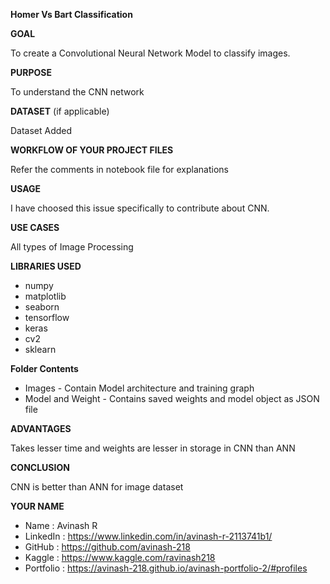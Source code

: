 **Homer Vs Bart Classification**

**GOAL**

To create a Convolutional Neural Network Model to classify images.

**PURPOSE**

To understand the CNN network

**DATASET** (if applicable)

Dataset Added

**WORKFLOW OF YOUR PROJECT FILES**

Refer the comments in notebook file for explanations

**USAGE**

I have choosed this issue specifically to contribute about CNN.

**USE CASES**

All types of Image Processing

**LIBRARIES USED**

- numpy
- matplotlib
- seaborn
- tensorflow
- keras
- cv2
- sklearn

**Folder Contents**
- Images - Contain Model architecture and training graph
- Model and Weight - Contains saved weights and model object as JSON file

**ADVANTAGES**

Takes lesser time and weights are lesser in storage in CNN than ANN

**CONCLUSION**

CNN is better than ANN for image dataset

**YOUR NAME**

- Name : Avinash R
- LinkedIn : https://www.linkedin.com/in/avinash-r-2113741b1/
- GitHub : https://github.com/avinash-218
- Kaggle : https://www.kaggle.com/ravinash218
- Portfolio : https://avinash-218.github.io/avinash-portfolio-2/#profiles
